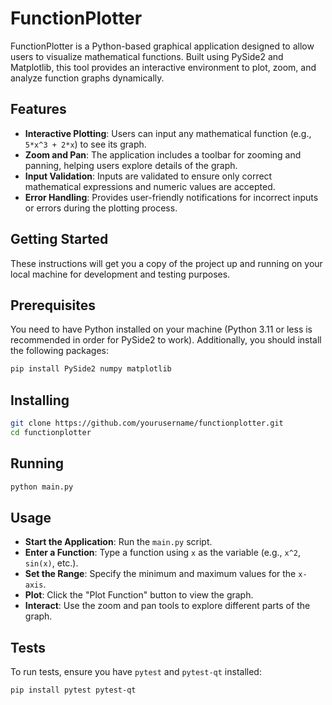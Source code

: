 # FunctionPlotter

FunctionPlotter is a Python-based graphical application designed to allow users to visualize mathematical functions. Built using PySide2 and Matplotlib, this tool provides an interactive environment to plot, zoom, and analyze function graphs dynamically.

## Features

- **Interactive Plotting**: Users can input any mathematical function (e.g., `5*x^3 + 2*x`) to see its graph.
- **Zoom and Pan**: The application includes a toolbar for zooming and panning, helping users explore details of the graph.
- **Input Validation**: Inputs are validated to ensure only correct mathematical expressions and numeric values are accepted.
- **Error Handling**: Provides user-friendly notifications for incorrect inputs or errors during the plotting process.

## Getting Started

These instructions will get you a copy of the project up and running on your local machine for development and testing purposes.

## Prerequisites

You need to have Python installed on your machine (Python 3.11 or less is recommended in order for PySide2 to work). Additionally, you should install the following packages:

```bash
pip install PySide2 numpy matplotlib
```
## Installing 

```bash
git clone https://github.com/yourusername/functionplotter.git
cd functionplotter
```

## Running

 ```bash
python main.py
```

## Usage

- **Start the Application**: Run the `main.py` script.
- **Enter a Function**: Type a function using `x` as the variable (e.g., `x^2`, `sin(x)`, etc.).
- **Set the Range**: Specify the minimum and maximum values for the `x-axis`.
- **Plot**: Click the "Plot Function" button to view the graph.
- **Interact**: Use the zoom and pan tools to explore different parts of the graph.

## Tests

To run tests, ensure you have `pytest` and `pytest-qt` installed:

```bash
pip install pytest pytest-qt
